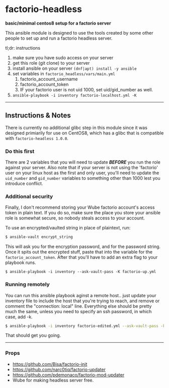 # factorio-headless
**basic/minimal centos8 setup for a factorio server**

This ansible module is designed to use the tools created by some other people to set up and run a factorio headless server.

tl;dr: instructions
1. make sure you have sudo access on your server
2. get this role (git clone) to your server
3. install ansible on your server `(dnf|apt) install -y ansible`
4. set variables in `factorio_headless/vars/main.yml`
   1. factorio_account_username
   2. factorio_account_token
   3. IF your factorio user is not uid 1000, set uid/gid_number as well.
5. ```ansible-playbook -i inventory factorio-localhost.yml -K```

----

## Instructions & Notes
There is currently no additional glibc step in this module since it was designed primiarily for use on CentOS8, which has a glibc that is compatible with `factorio-headless 1.0.0`.

### Do this first
There are 2 variables that you will need to update ***BEFORE*** you run the role against your server. Also note that if your server is not using the 'factorio' user on your linux host as the first and only user, you'll need to update the `uid_number` and `gid_number` variables to something other than 1000 lest you introduce conflict.

### Additional security
Finally, I don't recommend storing your Wube factorio account's access token in plain text. If you do so, make sure the place you store your ansible role is somewhat secure, so nobody steals access to your account.

To use an encrypted/vaulted string in place of plaintext, run:

```bash
$ ansible-vault encrypt_string
```
This will ask you for the encryption password, and for the password string. Once it spits out the encrypted stuff, paste that into the variable for the `factorio_account_token`. After that you'll have to add an extra flag to your playbook runs.
```
$ ansible-playbook -i inventory --ask-vault-pass -K factorio-up.yml
```

### Running remotely
You can run this ansible playbook aginst a remote host.. just update your inventory file to include the host that you're trying to reach, and remove or comment the "connection: local" line. Everything else should be pretty much the same, unless you need to specify an ssh password, in which case, add -k.
```bash
$ ansible-playbook -i inventory factorio-edited.yml --ask-vault-pass -kK
```
That should get you going.

----

### Props
* https://github.com/Bisa/factorio-init
* https://github.com/narc0tiq/factorio-updater
* https://github.com/pdemonaco/factorio-mod-updater
* Wube for making headless server free.
